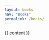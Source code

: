 ```yaml
---
layout: books
nav: "Books"
permalink: /books/
---
```


{{ content }}

<!-- {% assign decades = site.books %}
{% assign last_two = decades.size | minus:2 %}
{% for books in decades reversed offset:last_two limit:2 %}
{{ books }}
{% endfor %} -->

